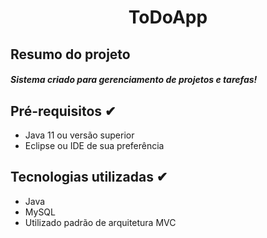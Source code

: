<h1 align="center">ToDoApp</h1>

<h2 align="left">Resumo do projeto</h2>

<h5 align="justify"> Sistema criado para gerenciamento de projetos e tarefas!</h5>

<h2 align="left">Pré-requisitos ✔</h2>
<ul>
    <li>Java 11 ou versão superior</li>
    <li>Eclipse ou IDE de sua preferência</li>
</ul>

<h2 align="left">Tecnologias utilizadas ✔</h2>
<ul>
    <li>Java</li>
    <li<JFrame</li>
    <li>MySQL</li>
    <li>Utilizado padrão de arquitetura MVC</li>
</ul>
